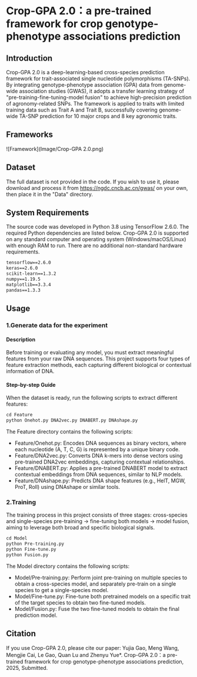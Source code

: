 # Crop-GPA 2.0：a pre-trained framework for crop genotype-phenotype associations prediction

## Introduction

Crop-GPA 2.0 is a deep-learning-based cross-species prediction framework for trait-associated single nucleotide polymorphisms (TA-SNPs). By integrating genotype-phenotype association (GPA) data from genome-wide association studies (GWAS), it adopts a transfer learning strategy of "pre-training-fine-tuning-model fusion" to achieve high-precision prediction of agronomy-related SNPs. The framework is applied to traits with limited training data such as Trait A and Trait B, successfully covering genome-wide TA-SNP prediction for 10 major crops and 8 key agronomic traits.

## Frameworks
![Framework](Image/Crop-GPA 2.0.png)


## Dataset
The full dataset is not provided in the code. If you wish to use it, please download and process it from https://ngdc.cncb.ac.cn/gwas/ on your own, then place it in the "Data" directory.

## System Requirements
The source code was developed in Python 3.8 using TensorFlow 2.6.0. The required Python dependencies are listed below. Crop-GPA 2.0 is supported on any standard computer and operating system (Windows/macOS/Linux) with enough RAM to run. There are no additional non-standard hardware requirements.

```markdown
tensorflow==2.6.0
keras==2.6.0
scikit-learn==1.3.2
numpy==1.19.5
matplotlib==3.3.4
pandas==1.3.3
```
## Usage

### 1.Generate data for the experiment
#### Description
Before training or evaluating any model, you must extract meaningful features from your raw DNA sequences. This project supports four types of feature extraction methods, each capturing different biological or contextual information of DNA.

#### Step-by-step Guide 

When the dataset is ready, run the following scripts to extract different features:
```markdown
cd Feature
python Onehot.py DNA2vec.py DNABERT.py DNAshape.py
```
The Feature directory contains the following scripts:
* Feature/Onehot.py: Encodes DNA sequences as binary vectors, where each nucleotide (A, T, C, G) is represented by a unique binary code.
* Feature/DNA2vec.py: Converts DNA k-mers into dense vectors using pre-trained DNA2vec embeddings, capturing contextual relationships.
* Feature/DNABERT.py: Applies a pre-trained DNABERT model to extract contextual embeddings from DNA sequences, similar to NLP models.
* Feature/DNAshape.py: Predicts DNA shape features (e.g., HelT, MGW, ProT, Roll) using DNAshape or similar tools.

### 2.Training
The training process in this project consists of three stages: cross-species and single-species pre-training → fine-tuning both models → model fusion, aiming to leverage both broad and specific biological signals.

```markdown
cd Model
python Pre-training.py
python Fine-tune.py
python Fusion.py
```
The Model directory contains the following scripts:
* Model/Pre-training.py: Perform joint pre-training on multiple species to obtain a cross-species model, and separately pre-train on a single species to get a single-species model.
* Model/Fine-tune.py: Fine-tune both pretrained models on a specific trait of the target species to obtain two fine-tuned models.
* Model/Fusion.py: Fuse the two fine-tuned models to obtain the final prediction model.

## Citation
If you use Crop-GPA 2.0, please cite our paper: Yujia Gao, Meng Wang, Mengjie Cai, Le Gao, Quan Lu and Zhenyu Yue*. Crop-GPA 2.0：a pre-trained framework for crop genotype-phenotype associations prediction, 2025, Submitted.

